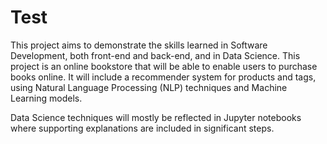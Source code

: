 # Test

This project aims to demonstrate the skills learned in Software Development, both front-end and back-end, and in Data Science. This project is an online bookstore that will be able to enable users to purchase books online. It will include a recommender system for products and tags, using Natural Language Processing (NLP) techniques and Machine Learning models. 

Data Science techniques will mostly be reflected in Jupyter notebooks where supporting explanations are included in significant steps.